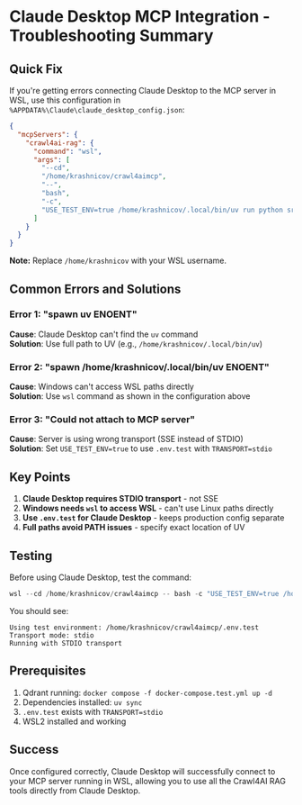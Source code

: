 # Claude Desktop MCP Integration - Troubleshooting Summary

## Quick Fix

If you're getting errors connecting Claude Desktop to the MCP server in WSL, use this configuration in `%APPDATA%\Claude\claude_desktop_config.json`:

```json
{
  "mcpServers": {
    "crawl4ai-rag": {
      "command": "wsl",
      "args": [
        "--cd",
        "/home/krashnicov/crawl4aimcp",
        "--",
        "bash",
        "-c",
        "USE_TEST_ENV=true /home/krashnicov/.local/bin/uv run python src/crawl4ai_mcp.py"
      ]
    }
  }
}
```

**Note:** Replace `/home/krashnicov` with your WSL username.

## Common Errors and Solutions

### Error 1: "spawn uv ENOENT"

**Cause**: Claude Desktop can't find the `uv` command  
**Solution**: Use full path to UV (e.g., `/home/krashnicov/.local/bin/uv`)

### Error 2: "spawn /home/krashnicov/.local/bin/uv ENOENT"

**Cause**: Windows can't access WSL paths directly  
**Solution**: Use `wsl` command as shown in the configuration above

### Error 3: "Could not attach to MCP server"

**Cause**: Server is using wrong transport (SSE instead of STDIO)  
**Solution**: Set `USE_TEST_ENV=true` to use `.env.test` with `TRANSPORT=stdio`

## Key Points

1. **Claude Desktop requires STDIO transport** - not SSE
2. **Windows needs `wsl` to access WSL** - can't use Linux paths directly
3. **Use `.env.test` for Claude Desktop** - keeps production config separate
4. **Full paths avoid PATH issues** - specify exact location of UV

## Testing

Before using Claude Desktop, test the command:

```powershell
wsl --cd /home/krashnicov/crawl4aimcp -- bash -c "USE_TEST_ENV=true /home/krashnicov/.local/bin/uv run python src/crawl4ai_mcp.py"
```

You should see:

```
Using test environment: /home/krashnicov/crawl4aimcp/.env.test
Transport mode: stdio
Running with STDIO transport
```

## Prerequisites

1. Qdrant running: `docker compose -f docker-compose.test.yml up -d`
2. Dependencies installed: `uv sync`
3. `.env.test` exists with `TRANSPORT=stdio`
4. WSL2 installed and working

## Success

Once configured correctly, Claude Desktop will successfully connect to your MCP server running in WSL, allowing you to use all the Crawl4AI RAG tools directly from Claude Desktop.
